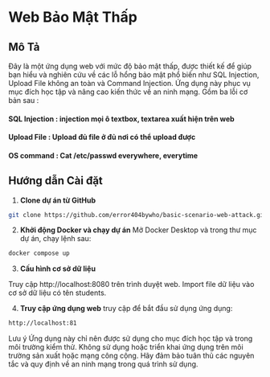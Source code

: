 # Web Bảo Mật Thấp 

## Mô Tả

Đây là một ứng dụng web với mức độ bảo mật thấp, được thiết kế để giúp bạn hiểu và nghiên cứu về các lỗ hổng bảo mật phổ biến như SQL Injection, Upload File không an toàn và Command Injection. Ứng dụng này phục vụ mục đích học tập và nâng cao kiến thức về an ninh mạng. Gồm ba lỗi cơ bản sau :
#### SQL Injection : injection mọi ô textbox, textarea xuất hiện trên web
#### Upload File : Upload đủ file ở đủ nơi có thể upload được
#### OS command : Cat /etc/passwd everywhere, everytime

## Hướng dẫn Cài đặt

1. **Clone dự án từ GitHub**

```bash
git clone https://github.com/error404bywho/basic-scenario-web-attack.git
```
2. **Khởi động Docker và chạy dự án**
Mở Docker Desktop và trong thư mục dự án, chạy lệnh sau:

```bash
docker compose up
```
3. **Cấu hình cơ sở dữ liệu**

Truy cập http://localhost:8080 trên trình duyệt web.
Import file dữ liệu vào cơ sở dữ liệu có tên students.

4. **Truy cập ứng dụng web**
truy cập để bắt đầu sử dụng ứng dụng:
```bash
http://localhost:81 
```

Lưu ý
Ứng dụng này chỉ nên được sử dụng cho mục đích học tập và trong môi trường kiểm thử.
Không sử dụng hoặc triển khai ứng dụng trên môi trường sản xuất hoặc mạng công cộng.
Hãy đảm bảo tuân thủ các nguyên tắc và quy định về an ninh mạng trong quá trình sử dụng.

